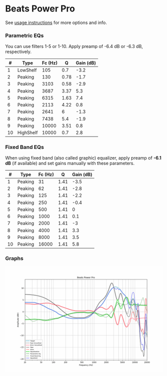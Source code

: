 # Beats Power Pro
See [usage instructions](https://github.com/jaakkopasanen/AutoEq#usage) for more options and info.

### Parametric EQs
You can use filters 1-5 or 1-10. Apply preamp of -6.4 dB or -6.3 dB, respectively.

|   # | Type      |   Fc (Hz) |    Q |   Gain (dB) |
|-----|-----------|-----------|------|-------------|
|   1 | LowShelf  |       105 | 0.7  |        -3.2 |
|   2 | Peaking   |       130 | 0.78 |        -1.7 |
|   3 | Peaking   |      3103 | 0.58 |        -2.9 |
|   4 | Peaking   |      3687 | 3.37 |         5.3 |
|   5 | Peaking   |      6315 | 1.63 |         7.4 |
|   6 | Peaking   |      2113 | 4.22 |         0.8 |
|   7 | Peaking   |      2641 | 6    |        -1.3 |
|   8 | Peaking   |      7438 | 5.4  |        -1.9 |
|   9 | Peaking   |     10000 | 3.51 |         0.8 |
|  10 | HighShelf |     10000 | 0.7  |         2.8 |

### Fixed Band EQs
When using fixed band (also called graphic) equalizer, apply preamp of **-6.1 dB** (if available) and set gains manually with these parameters.

|   # | Type    |   Fc (Hz) |    Q |   Gain (dB) |
|-----|---------|-----------|------|-------------|
|   1 | Peaking |        31 | 1.41 |        -3.5 |
|   2 | Peaking |        62 | 1.41 |        -2.8 |
|   3 | Peaking |       125 | 1.41 |        -2.2 |
|   4 | Peaking |       250 | 1.41 |        -0.4 |
|   5 | Peaking |       500 | 1.41 |         0   |
|   6 | Peaking |      1000 | 1.41 |         0.1 |
|   7 | Peaking |      2000 | 1.41 |        -3   |
|   8 | Peaking |      4000 | 1.41 |         3.3 |
|   9 | Peaking |      8000 | 1.41 |         3.5 |
|  10 | Peaking |     16000 | 1.41 |         5.8 |

### Graphs
![](./Beats%20Power%20Pro.png)
